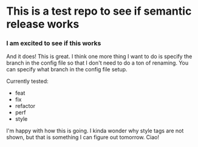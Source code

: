# This is a test repo to see if semantic release works

### I am excited to see if this works

And it does! This is great. I think one more thing I want to do is specify the branch in the config file so that I don't need to do a ton of renaming.
You can specify what branch in the config file setup.

Currently tested:
- feat
- fix
- refactor
- perf
- style

I'm happy with how this is going. I kinda wonder why style tags are not shown, but that is something I can figure out tomorrow. Ciao!
